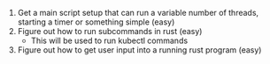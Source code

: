 1. Get a main script setup that can run a variable number of threads, starting a timer or something simple (easy)
2. Figure out how to run subcommands in rust (easy)
    - This will be used to run kubectl commands
3. Figure out how to get user input into a running rust program (easy)
